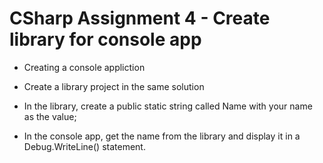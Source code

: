 # CSharp Assignment 4 - Create library for console app

* Creating a console appliction

* Create a library project in the same solution

* In the library, create a public static string called Name with your name as the value;

* In the console app, get the name from the library and display it in a Debug.WriteLine() statement.
